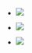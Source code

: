 

- ![](https://lh7-us.googleusercontent.com/UZTisa0zo0vMgrCYFeipy2TvvloOgfE3x2J80hHUQ_KHcmjHhmvHGKRYiNouRakM7uUVvcskh0qfj9qFLJvSiQBMq7jxHlhPizPQoKLtg8GIN6L8SASGBT1G9W2JQVAw40LD9yyWvF5zN0GmcHn5vNI)
    
- ![](https://lh7-us.googleusercontent.com/0DjMhn-D_KtZI3FemMvRFVvIDbatgGggLt9KJHp8_4fIvrKjpZyJYGgZqpSPKlYbigRhbT5ef6x5les1X3bmiG_GuVOY4sRaJPwr57IPy4BiFeAMunUFgKhHWhhLxY4sergCtG24rJGLvCVmruKKEts)
    
- ![](https://lh7-us.googleusercontent.com/VIIQ_0Ym_NgGY-m5C3fWmgjix6X152WNkYFqJaBpUmRjY47L7_lGwn7uywa4xEteU0k_F3AGkGjosZx9XS8YmKU1RM9xpm07d_PpEsre2IexQdhG7GJnctZH07KnlrGmBXJ-qr2bvHklARfxEO3dbQs)
    

  
